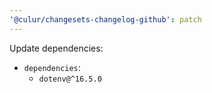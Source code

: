 ```yaml
---
'@culur/changesets-changelog-github': patch
---
```


Update dependencies:

- `dependencies`:
  - `dotenv@^16.5.0`
